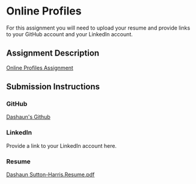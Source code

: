 # Online Profiles
For this assignment you will need to upload your resume and provide links to your GitHub account and your LinkedIn account.

## Assignment Description
[Online Profiles Assignment](https://education.launchcode.org/liftoff/modules/assignments/online-profiles)

## Submission Instructions
 
### GitHub
 <a href="https://github.com/dashaunn">Dashaun's Github</a>
 
### LinkedIn
Provide a link to your LinkedIn account here.

### Resume

[Dashaun Sutton-Harris.Resume.pdf](https://github.com/dashaunn/liftoff-assignments/files/10138000/Dashaun.Sutton-Harris.Resume.pdf)
